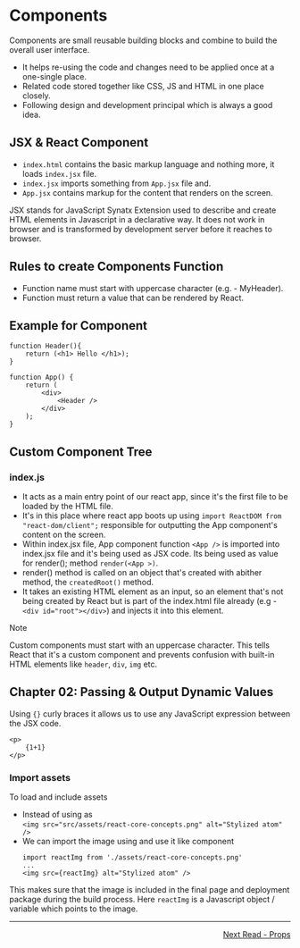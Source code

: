 # Components

Components are small reusable building blocks and combine to build the overall user interface.

- It helps re-using the code and changes need to be applied once at a one-single place.
- Related code stored together like CSS, JS and HTML in one place closely. 
- Following design and development principal which is always a good idea.


## JSX & React Component

- `index.html` contains the basic markup language and nothing more, it loads `index.jsx` file.
- `index.jsx` imports something from `App.jsx` file and.
- `App.jsx` contains markup for the content that renders on the screen.

JSX stands for JavaScript Synatx Extension used to describe and create HTML elements in Javascript in a declarative way. It does not work in browser and is transformed by development server before it reaches to browser.

## Rules to create Components Function

- Function name must start with uppercase character (e.g. - MyHeader).
- Function must return a value that can be rendered by React.

## Example for Component

```
function Header(){
    return (<h1> Hello </h1>);
}

function App() {
    return (
        <div>
            <Header />
        </div>
    );
}
```

## Custom Component Tree

### index.js 
- It acts as a main entry point of our react app, since it's the first file to be loaded by the HTML file.
- It's in this place where react app boots up using `import ReactDOM from "react-dom/client";` responsible for outputting the App component's content on the screen.
- Within index.jsx file, App component function `<App />` is imported into index.jsx file and it's being used as JSX code.
Its being used as value for render(); method `render(<App >)`.
- render() method is called on an object that's created with abither method, the `createdRoot()` method. 
- It takes an existing HTML element as an input, so an element that's not being created by React but is part of the index.html file already (e.g - `<div id="root"></div>`) and injects it into this element.

> [!NOTE] 
> Custom components must start with an uppercase character. This tells React that it's a custom component and prevents confusion with built-in HTML elements like `header`, `div`, `img` etc.
</div>

## Chapter 02: Passing & Output Dynamic Values

Using `{}` curly braces it allows us to use any JavaScript expression between the JSX code.

``` 
<p>
    {1+1} 
</p>
```

### Import assets

To load and include assets 
- Instead of using as <br>
`<img src="src/assets/react-core-concepts.png" alt="Stylized atom" />` <br>
- We can import the image using and use it like component <br>
    ```
    import reactImg from './assets/react-core-concepts.png'
    ...
    <img src={reactImg} alt="Stylized atom" />
    ```

This makes sure that the image is included in the final page and deployment package during the build process. 
Here `reactImg` is a Javascript object / variable which points to the image.

<hr>

<div style="float: right">
    <a href="./02-props.md">Next Read - Props</a>
</div>